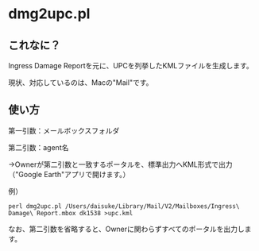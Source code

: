 # dmg2upc.pl

## これなに？

Ingress Damage Reportを元に、UPCを列挙したKMLファイルを生成します。

現状、対応しているのは、Macの"Mail"です。

## 使い方

第一引数：メールボックスフォルダ

第二引数：agent名

→Ownerが第二引数と一致するポータルを、標準出力へKML形式で出力（"Google Earth"アプリで開けます。）

例）

```
perl dmg2upc.pl /Users/daisuke/Library/Mail/V2/Mailboxes/Ingress\ Damage\ Report.mbox dk1538 >upc.kml
```


なお、第二引数を省略すると、Ownerに関わらずすべてのポータルを出力します。

